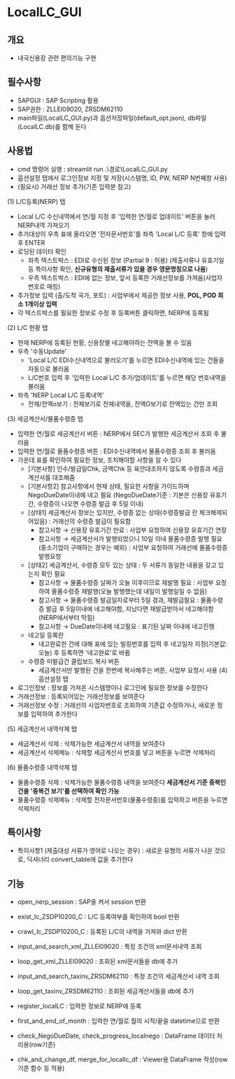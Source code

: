 # LocalLC_GUI

## 개요
- 내국신용장 관련 편의기능 구현

## 필수사항
- SAPGUI : SAP Scripting 활용
- SAP권한 : ZLLEI09020, ZRSDM62110
- main파일(LocalLC_GUI.py)과 옵션저장파일(default_opt.json), db파일(LocalLC.db)를 함께 둔다

## 사용법
- cmd 명령어 실행 : streamlit run .\경로\LocalLC_GUI.py
- 옵션설정 탭에서 로그인정보 지정 및 저장(시스템명, ID, PW, NERP N번째창 사용)
- (필요시) 거래선 정보 추가(기존 입력분 참고)

(1) L/C등록(NERP) 탭
- Local L/C 수신내역에서 연/월 지정 후 '입력한 연/월로 업데이트' 버튼을 눌러 NERP내역 가져오기
- 추가대상이 우측 표에 올라오면 '전자문서번호'를 좌측 'Local L/C 등록' 창에 입력 후 ENTER
- 로딩된 데이터 확인
  - 좌측 텍스트박스 : EDI로 수신된 정보 (Partial 9 : 허용)
    (제출서류나 유효기일 등 특이사항 확인, **신규유형의 제출서류가 있을 경우 영문명칭으로 나옴**)
  - 우측 텍스트박스 : EDI에 없는 정보, 앞서 등록한 거래선정보를 가져옴(사업자번호로 매칭)
- 추가정보 입력 (출/도착 국가, 포트) : 사업부에서 제공한 정보 사용, **POL, POD 최소 1개이상 입력**
- 각 텍스트박스를 필요한 정보로 수정 후 등록버튼 클릭하면, NERP에 등록됨

(2) L/C 현황 탭
- 현재 NERP에 등록된 현황, 신용장별 네고해야하는 잔액을 볼 수 있음
- 우측 '수동Update'
  - 'Local L/C EDI수신내역으로 불러오기'를 누르면 EDI수신내역에 있는 건들을 자동으로 불러옴
  - L/C번호 입력 후 '입력한 Local L/C 추가/업데이트'를 누르면 해당 번호내역을 불러옴
- 좌측 'NERP Local L/C 등록내역'
  - 전체/잔액o보기 : 전체보기로 전체내역을, 잔액O보기로 잔액있는 건만 조회
 
(3) 세금계산서/물품수령증 탭
- 입력한 연/월로 세금계산서 버튼 : NERP에서 SEC가 발행한 세금계산서 조회 후 불러옴
- 입력한 연/월로 물품수령증 버튼 : EDI수신내역에서 물품수령증 조회 후 불러옴
- 가운데 표를 확인하여 필요한 정보, 조치해야할 사항을 알 수 있다
  - [기본사항] 인수/발급일Chk, 금액Chk 등 육안대조하지 않도록 수령증과 세금계산서를 대조해줌
  - [기본사항2] 참고사항에서 현재 상태, 필요한 사항을 가이드하며 NegoDueDate이내에 네고 필요
    (NegoDueDate기준 : 기본은 신용장 유효기간, 수령증이 나오면 수령증 발급 후 5일 이내)
  - [상태1] 세금계산서 정보는 있지만, 수령증 없는 상태(수령증발급 란 체크해제되어있음) : 거래선의 수령증 발급이 필요함
    - 참고사항 → 신용장 유효기간 만료
      : 사업부 요청하여 신용장 유효기간 연장
    - 참고사항 → 세금계산서가 발행되었으니 10일 이내 물품수령증 발행 필요(중소기업이 구매하는 경우는 예외)
      : 사업부 요청하여 거래선에 물품수령증 발행요청
  - [상태2] 세금계산서, 수령증 모두 있는 상태 : 두 서류가 동일한 내용을 갖고 있는지 확인 필요
    - 참고사항 → 물품수령증 날짜가 오늘 이후이므로 재발행 필요
      : 사업부 요청하여 물품수령증 재발행(오늘 발행했는데 내일이 발행일일 수 없음)
    - 참고사항 → 물품수령증 발급일자로부터 5일 경과, 재발급필요
      : 물품수령증 발급 후 5일이내에 네고해야함, 지났다면 재발급받아서 네고해야함(NERP에서부터 막힘)
    - 참고사항 → DueDate이내에 네고필요
      : 표기된 날짜 이내에 네고진행
  - 네고일 등록란
    - 네고완료한 건에 대해 표에 있는 빌링번호를 입력 후 네고일자 지정(기본값:오늘) 후 등록하면 '네고완료'로 바뀜
  - 수령증 미발급건 클립보드 복사 버튼
    - 세금계산서만 발행된 건을 한번에 복사해주는 버튼, 사업부 요청시 사용
(4) 옵션설정 탭
- 로그인정보 : 정보를 가져온 시스템명이나 로그인에 필요한 정보를 수정한다
- 거래선정보 : 등록되어있는 거래선정보를 보여준다
- 거래선정보 수정 : 거래선의 사업자번호로 조회하여 기존값 수정하거나, 새로운 정보를 입력하여 추가한다

(5) 세금계산서 내역삭제 탭
- 세금계산서 삭제 : 삭제가능한 세금계산서 내역을 보여준다
- 세금계산서 삭제메뉴 : 삭제할 세금계산서 번호를 넣고 버튼을 누르면 삭제처리

(6) 물품수령증 내역삭제 탭
- 물품수령증 삭제 : 삭제가능한 물품수령증 내역을 보여준다
                  **세금계산서 기준 중복인 건을 '중복건 보기'를 선택하여 확인 가능**
- 물품수령증 삭제메뉴 : 삭제할 전자문서번호(물품수령증)를 입력하고 버튼을 누르면 삭제처리
  
## 특이사항
- 특이사항1 (제출대상 서류가 영어로 나오는 경우)
  : 새로운 유형의 서류가 나온 것으로, 딕셔너리 convert_table에 값을 추가한다

## 기능
- open_nerp_session : SAP을 켜서 session 반환
- exist_lc_ZSDP10200_C : L/C 등록여부를 확인하여 bool 반환
- crawl_lc_ZSDP10200_C : 등록된 L/C의 내역을 가져와 dict 반환
- input_and_search_xml_ZLLEI09020 : 특정 조건의 xml문서내역 조회
- loop_get_xml_ZLLEI09020 : 조회된 xml문서들을 db에 추가
- input_and_search_taxinv_ZRSDM62110 : 특정 조건의 세금계산서 내역 조회
- loop_get_taxinv_ZRSDM62110 : 조회된 세금계산서들을 db에 추가
- register_localLC : 입력한 정보로 NERP에 등록
  
- first_and_end_of_month : 입력한 연/월로 월의 시작/끝을 datetime으로 반환
  
- check_NegoDueDate, check_progress_localnego : DataFrame 데이터 처리용(row기준)
- chk_and_change_df, merge_for_locallc_df : Viewer용 DataFrame 작성(row기준 함수 등 적용)
